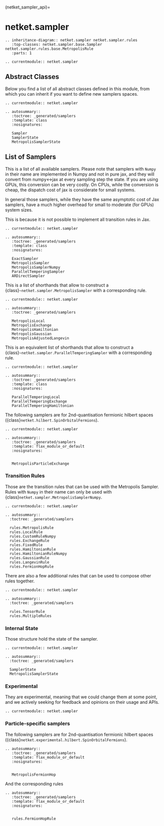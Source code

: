(netket_sampler_api)=
# netket.sampler


```{eval-rst}
.. inheritance-diagram:: netket.sampler netket.sampler.rules
   :top-classes: netket.sampler.base.Sampler netket.sampler.rules.base.MetropolisRule
   :parts: 1

```

```{eval-rst}
.. currentmodule:: netket.sampler

```

## Abstract Classes

Below you find a list of all abstract classes defined in this module, from which you can inherit if you want to define new samplers spaces.

```{eval-rst}
.. currentmodule:: netket.sampler

.. autosummary::
   :toctree: _generated/samplers
   :template: class
   :nosignatures:

   Sampler
   SamplerState
   MetropolisSamplerState
```
## List of Samplers

This is a list of all available samplers.
Please note that samplers with `Numpy` in their name are implemented in
Numpy and not in pure jax, and they will convert from numpy\<->jax at every
sampling step the state.
If you are using GPUs, this conversion can be very costly. On CPUs, while the
conversion is cheap, the dispatch cost of jax is considerate for small systems.

In general those samplers, while they have the same asymptotic cost of Jax samplers,
have a much higher overhead for small to moderate (for GPUs) system sizes.

This is because it is not possible to implement all transition rules in Jax.

```{eval-rst}
.. currentmodule:: netket.sampler

.. autosummary::
   :toctree: _generated/samplers
   :template: class
   :nosignatures:

   ExactSampler
   MetropolisSampler
   MetropolisSamplerNumpy
   ParallelTemperingSampler
   ARDirectSampler

```

This is a list of shorthands that allow to construct a {class}`~netket.sampler.MetropolisSampler` with a corresponding rule.

```{eval-rst}
.. currentmodule:: netket.sampler

.. autosummary::
   :toctree: _generated/samplers

   MetropolisLocal
   MetropolisExchange
   MetropolisHamiltonian
   MetropolisGaussian
   MetropolisAdjustedLangevin
```

This is an equivalent list of shorthands that allow to construct a {class}`~netket.sampler.ParallelTemperingSampler` with a corresponding rule.

```{eval-rst}
.. currentmodule:: netket.sampler

.. autosummary::
   :toctree: _generated/samplers
   :template: class
   :nosignatures:

   ParallelTemperingLocal
   ParallelTemperingExchange
   ParallelTemperingHamiltonian
```

The following samplers are for 2nd-quantisation fermionic hilbert spaces ({class}`netket.hilbert.SpinOrbitalFermions`).

```{eval-rst}
.. currentmodule:: netket.sampler

.. autosummary::
   :toctree: _generated/samplers
   :template: flax_module_or_default
   :nosignatures:


   MetropolisParticleExchange
```

### Transition Rules

Those are the transition rules that can be used with the Metropolis
Sampler. Rules with `Numpy` in their name can only be used with
{class}`netket.sampler.MetropolisSamplerNumpy`.

```{eval-rst}
.. currentmodule:: netket.sampler

.. autosummary::
  :toctree: _generated/samplers

  rules.MetropolisRule
  rules.LocalRule
  rules.CustomRuleNumpy
  rules.ExchangeRule
  rules.FixedRule
  rules.HamiltonianRule
  rules.HamiltonianRuleNumpy
  rules.GaussianRule
  rules.LangevinRule
  rules.FermionHopRule

```

There are also a few additional rules that can be used to compose other rules together.

```{eval-rst}
.. currentmodule:: netket.sampler

.. autosummary::
  :toctree: _generated/samplers

  rules.TensorRule
  rules.MultipleRules

```

### Internal State

Those structure hold the state of the sampler.

```{eval-rst}
.. currentmodule:: netket.sampler

.. autosummary::
  :toctree: _generated/samplers

  SamplerState
  MetropolisSamplerState
```

### Experimental

They are experimental, meaning that we could change them at some point, and we actively seeking for feedback and opinions on their usage and APIs.

```{eval-rst}
.. currentmodule:: netket.sampler

```

### Particle-specific samplers

The following samplers are for 2nd-quantisation fermionic hilbert spaces ({class}`netket.experimental.hilbert.SpinOrbitalFermions`).

```{eval-rst}
.. autosummary::
   :toctree: _generated/samplers
   :template: flax_module_or_default
   :nosignatures:


   MetropolisFermionHop
```

And the corresponding rules
```{eval-rst}
.. autosummary::
   :toctree: _generated/samplers
   :template: flax_module_or_default
   :nosignatures:


   rules.FermionHopRule
```
